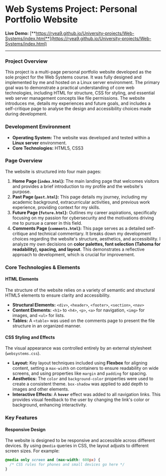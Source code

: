# Web Systems Project: Personal Portfolio Website

**Live Demo:** [**https://ryea9.github.io/University-projects/Web-Systems/index.html**](https://ryea9.github.io/University-projects/Web-Systems/index.html)

---

### Project Overview

This project is a multi-page personal portfolio website developed as the sole project for the Web Systems course. It was fully designed and implemented by me and hosted on a Linux server environment. The primary goal was to demonstrate a practical understanding of core web technologies, including HTML for structure, CSS for styling, and essential web server management concepts like file permissions. The website introduces me, details my experiences and future goals, and includes a self-critique page to analyse the design and accessibility choices made during development.

### Development Environment

*   **Operating System:** The website was developed and tested within a **Linux server** environment.
*   **Core Technologies:** HTML5, CSS3

### Page Overview

The website is structured into four main pages:

1.  **Home Page (`index.html`):** The main landing page that welcomes visitors and provides a brief introduction to my profile and the website's purpose.
2.  **Past Page (`past.html`):** This page details my journey, including my academic background, extracurricular activities, and previous work experience, providing context for my skills.
3.  **Future Page (`future.html`):** Outlines my career aspirations, specifically focusing on my passion for cybersecurity and the motivations driving me to pursue a career in this field.
4.  **Comments Page (`comments.html`):** This page serves as a detailed self-critique and technical commentary. It breaks down my development choices regarding the website's structure, aesthetics, and accessibility. I analyze my own decisions on **color palettes, font selection (Tahoma for readability), spacing, and layout**. This demonstrates a reflective approach to development, which is crucial for improvement.

### Core Technologies & Elements

#### HTML Elements
The structure of the website relies on a variety of semantic and structural HTML5 elements to ensure clarity and accessibility.
*   **Structural Elements:** `<div>`, `<header>`, `<footer>`, `<section>`, `<nav>`
*   **Content Elements:** `<h1>` to `<h4>`, `<p>`, `<a>` for navigation, `<img>` for images, and `<ul>` for lists.
*   **Tables:** A `<table>` was used on the comments page to present the file structure in an organized manner.

#### CSS Styling and Effects
The visual appearance was controlled entirely by an external stylesheet (`websystems.css`).
*   **Layout:** Key layout techniques included using **Flexbox** for aligning content, setting a `max-width` on containers to ensure readability on wide screens, and using properties like `margin` and `padding` for spacing.
*   **Aesthetics:** The `color` and `background-color` properties were used to create a consistent theme. `box-shadow` was applied to add depth to images and other elements.
*   **Interactive Effects:** A **`hover`** effect was added to all navigation links. This provides visual feedback to the user by changing the link's color or background, enhancing interactivity.

### Key Features

#### Responsive Design
The website is designed to be responsive and accessible across different devices. By using `@media` queries in CSS, the layout adjusts to different screen sizes. For example:
```css
@media only screen and (max-width: 600px) {
  /* CSS rules for phones and small devices go here */
}

